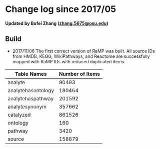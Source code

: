 # Change log since 2017/05
#### Updated by **Bofei Zhang** (zhang.5675@osu.edu)
## Build
* 2017/11/06 The first correct version of RaMP was built. All source IDs from HMDB, KEGG, WikiPathways, and Reactome are successfully mapped with RaMP IDs with reduced duplicated items.


Table Names | Number of Items
-----------|--------------
analyte | 90493
analytehasontology | 180464
analytehaspathway | 201592
analytesynonym | 357662
catalyzed | 861526
ontology | 160
pathway | 3420
source | 158879
